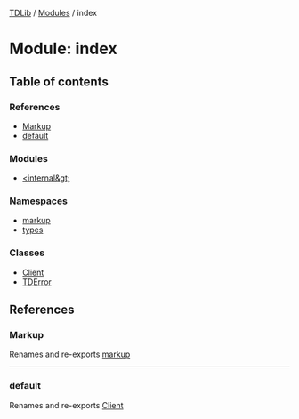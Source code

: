 [TDLib](../README.md) / [Modules](../modules.md) / index

# Module: index

## Table of contents

### References

- [Markup](index.md#markup)
- [default](index.md#default)

### Modules

- [&lt;internal\&gt;](index._internal_.md)

### Namespaces

- [markup](index.markup.md)
- [types](index.types.md)

### Classes

- [Client](../classes/index.Client.md)
- [TDError](../classes/index.TDError.md)

## References

### Markup

Renames and re-exports [markup](index.markup.md)

___

### default

Renames and re-exports [Client](../classes/index.Client.md)
